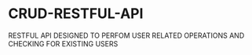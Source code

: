 # CRUD-RESTFUL-API
RESTFUL API DESIGNED TO PERFOM USER RELATED OPERATIONS AND CHECKING FOR EXISTING USERS

